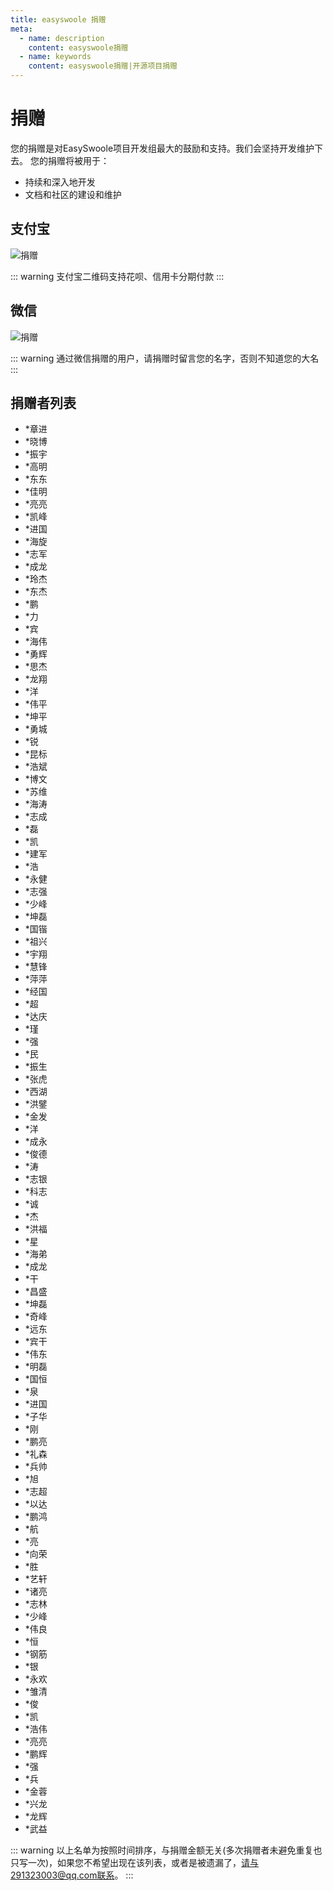 ```yaml
---
title: easyswoole 捐赠
meta:
  - name: description
    content: easyswoole捐赠
  - name: keywords
    content: easyswoole捐赠|开源项目捐赠
---
```


# 捐赠
您的捐赠是对EasySwoole项目开发组最大的鼓励和支持。我们会坚持开发维护下去。 您的捐赠将被用于：

  - 持续和深入地开发
  - 文档和社区的建设和维护
## 支付宝
![捐赠](/Images/aliPayDonate.png)
 
::: warning 
 支付宝二维码支持花呗、信用卡分期付款
:::

## 微信
![捐赠](/Images/wxDonate.png)


::: warning 
 通过微信捐赠的用户，请捐赠时留言您的名字，否则不知道您的大名
:::

## 捐赠者列表
- *章进
- *晓博
- *振宇
- *高明
- *东东
- *佳明
- *亮亮
- *凯峰
- *进国
- *海旋
- *志军
- *成龙
- *玲杰
- *东杰
- *鹏
- *力
- *宾
- *海伟
- *勇辉
- *思杰
- *龙翔
- *洋
- *伟平
- *坤平
- *勇城
- *锐
- *昆标
- *浩斌
- *博文
- *苏维
- *海涛
- *志成
- *磊
- *凯
- *建军
- *浩
- *永健
- *志强
- *少峰
- *坤磊
- *国锴
- *祖兴
- *宇翔
- *慧锋
- *萍萍
- *经国
- *超
- *达庆
- *瑾
- *强
- *民
- *振生
- *张虎
- *西湖
- *洪鐾
- *金发
- *洋
- *成永
- *俊德
- *涛
- *志银
- *科志
- *诚
- *杰
- *洪福
- *星
- *海弟
- *成龙
- *干
- *昌盛
- *坤磊
- *奇峰
- *远东
- *宾干
- *伟东
- *明磊
- *国恒
- *泉
- *进国
- *子华
- *刚
- *鹏亮
- *礼森
- *兵帅
- *旭
- *志超
- *以达
- *鹏鸿
- *航
- *亮
- *向荣
- *胜
- *艺轩
- *诸亮
- *志林
- *少峰
- *伟良
- *恒
- *钢筋
- *银
- *永欢
- *雏清
- *俊
- *凯
- *浩伟
- *亮亮
- *鹏辉
- *强
- *兵
- *金蓉
- *兴龙
- *龙辉
- *武益



::: warning 
 以上名单为按照时间排序，与捐赠金额无关(多次捐赠者未避免重复也只写一次)，如果您不希望出现在该列表，或者是被遗漏了，请与291323003@qq.com联系。
:::
